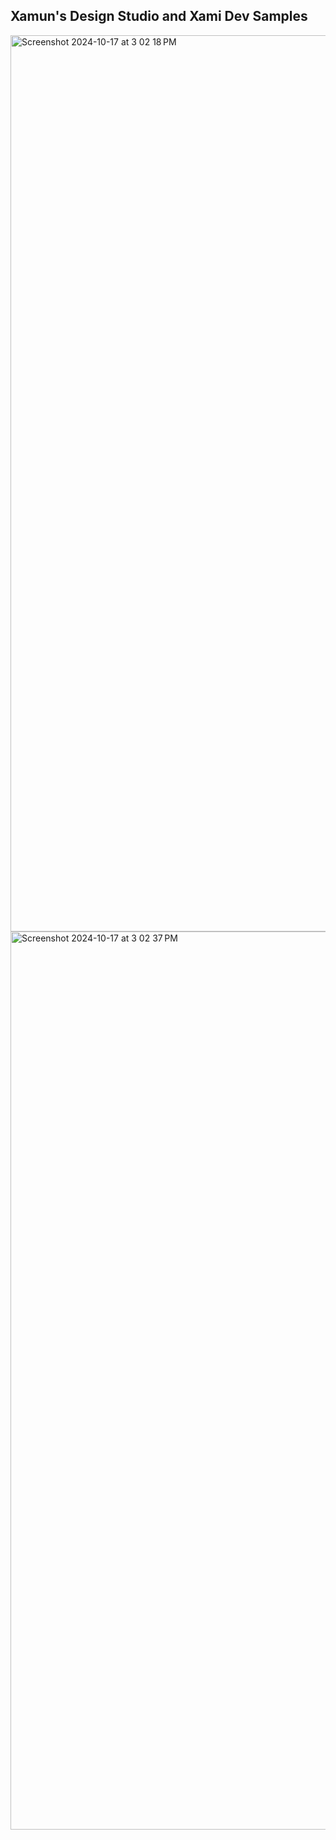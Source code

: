 ## Xamun's Design Studio and Xami Dev Samples

<img width="1434" alt="Screenshot 2024-10-17 at 3 02 18 PM" src="https://github.com/user-attachments/assets/cdfcef09-8da5-4f43-8b1f-56375e209711">


<img width="1437" alt="Screenshot 2024-10-17 at 3 02 37 PM" src="https://github.com/user-attachments/assets/12ddef0b-6436-4b33-9799-fc3ff438d219">
